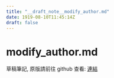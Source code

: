 ```yaml
---
title: "__draft_note__modify_author.md"
date: 1919-08-10T11:45:14Z
draft: false
---
```


# modify_author.md

草稿筆記, 原版請前往 github 查看: [連結](https:/github.com/tinghaolai/just-random-note/blob/master/git/modify_author.md)
